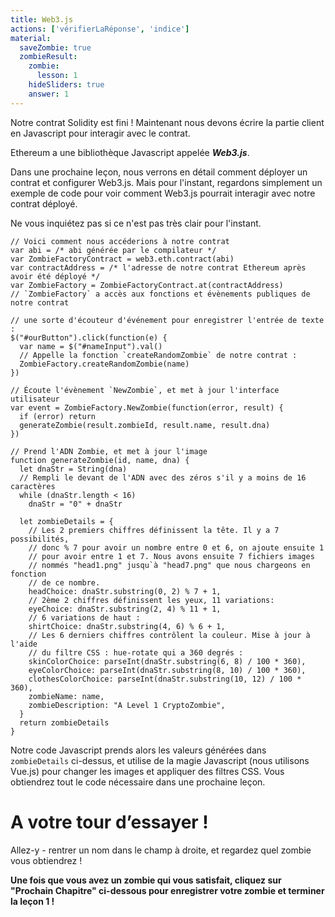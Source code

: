 ```yaml
---
title: Web3.js
actions: ['vérifierLaRéponse', 'indice']
material:
  saveZombie: true
  zombieResult:
    zombie:
      lesson: 1
    hideSliders: true
    answer: 1
---
```


Notre contrat Solidity est fini ! Maintenant nous devons écrire la partie client en Javascript pour interagir avec le contrat.

Ethereum a une bibliothèque Javascript appelée **_Web3.js_**.

Dans une prochaine leçon, nous verrons en détail comment déployer un contrat et configurer Web3.js. Mais pour l'instant, regardons simplement un exemple de code pour voir comment Web3.js pourrait interagir avec notre contrat déployé.

Ne vous inquiétez pas si ce n'est pas très clair pour l'instant.

```
// Voici comment nous accéderions à notre contrat
var abi = /* abi générée par le compilateur */
var ZombieFactoryContract = web3.eth.contract(abi)
var contractAddress = /* l'adresse de notre contrat Ethereum après avoir été déployé */
var ZombieFactory = ZombieFactoryContract.at(contractAddress)
// `ZombieFactory` a accès aux fonctions et évènements publiques de notre contrat

// une sorte d'écouteur d'événement pour enregistrer l'entrée de texte :
$("#ourButton").click(function(e) {
  var name = $("#nameInput").val()
  // Appelle la fonction `createRandomZombie` de notre contrat :
  ZombieFactory.createRandomZombie(name)
})

// Écoute l'évènement `NewZombie`, et met à jour l'interface utilisateur
var event = ZombieFactory.NewZombie(function(error, result) {
  if (error) return
  generateZombie(result.zombieId, result.name, result.dna)
})

// Prend l'ADN Zombie, et met à jour l'image
function generateZombie(id, name, dna) {
  let dnaStr = String(dna)
  // Rempli le devant de l'ADN avec des zéros s'il y a moins de 16 caractères
  while (dnaStr.length < 16)
    dnaStr = "0" + dnaStr

  let zombieDetails = {
    // Les 2 premiers chiffres définissent la tête. Il y a 7 possibilités,
    // donc % 7 pour avoir un nombre entre 0 et 6, on ajoute ensuite 1
    // pour avoir entre 1 et 7. Nous avons ensuite 7 fichiers images
    // nommés "head1.png" jusqu`à "head7.png" que nous chargeons en fonction
    // de ce nombre.
    headChoice: dnaStr.substring(0, 2) % 7 + 1,
    // 2ème 2 chiffres définissent les yeux, 11 variations:
    eyeChoice: dnaStr.substring(2, 4) % 11 + 1,
    // 6 variations de haut :
    shirtChoice: dnaStr.substring(4, 6) % 6 + 1,
    // Les 6 derniers chiffres contrôlent la couleur. Mise à jour à l'aide
    // du filtre CSS : hue-rotate qui a 360 degrés :
    skinColorChoice: parseInt(dnaStr.substring(6, 8) / 100 * 360),
    eyeColorChoice: parseInt(dnaStr.substring(8, 10) / 100 * 360),
    clothesColorChoice: parseInt(dnaStr.substring(10, 12) / 100 * 360),
    zombieName: name,
    zombieDescription: "A Level 1 CryptoZombie",
  }
  return zombieDetails
}
```

Notre code Javascript prends alors les valeurs générées dans `zombieDetails` ci-dessus, et utilise de la magie Javascript (nous utilisons Vue.js) pour changer les images et appliquer des filtres CSS. Vous obtiendrez tout le code nécessaire dans une prochaine leçon.

# A votre tour d’essayer !

Allez-y - rentrer un nom dans le champ à droite, et regardez quel zombie vous obtiendrez !

**Une fois que vous avez un zombie qui vous satisfait, cliquez sur "Prochain Chapitre" ci-dessous pour enregistrer votre zombie et terminer la leçon 1 !**
